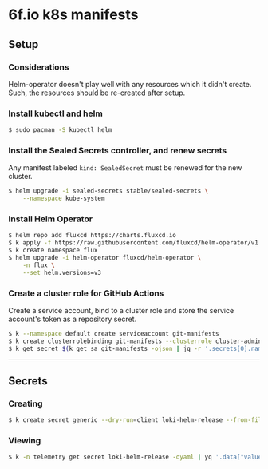 # 6f.io k8s manifests

## Setup

### Considerations
Helm-operator doesn't play well with any resources which it didn't
create. Such, the resources should be re-created after setup.

### Install kubectl and helm
```sh
$ sudo pacman -S kubectl helm
```

### Install the Sealed Secrets controller, and renew secrets
Any manifest labeled `kind: SealedSecret` must be renewed for the new cluster.
```sh
$ helm upgrade -i sealed-secrets stable/sealed-secrets \
    --namespace kube-system
```

### Install Helm Operator
```sh
$ helm repo add fluxcd https://charts.fluxcd.io
$ k apply -f https://raw.githubusercontent.com/fluxcd/helm-operator/v1.1.0/deploy/crds.yaml
$ k create namespace flux
$ helm upgrade -i helm-operator fluxcd/helm-operator \
    -n flux \
    --set helm.versions=v3
```

### Create a cluster role for GitHub Actions
Create a service account, bind to a cluster role and store the service account's
token as a repository secret.
```sh
$ k --namespace default create serviceaccount git-manifests
$ k create clusterrolebinding git-manifests --clusterrole cluster-admin --serviceaccount=default:git-manifests
$ k get secret $(k get sa git-manifests -ojson | jq -r '.secrets[0].name') -oyaml
```

---

## Secrets

### Creating

```sh
$ k create secret generic --dry-run=client loki-helm-release --from-file=values.yaml -oyaml -n telemetry | kubeseal --controller-name sealed-secrets -oyaml > sealed-secret.yaml
```

### Viewing

```sh
$ k -n telemetry get secret loki-helm-release -oyaml | yq '.data["values.yaml"]' -r | base64 --decode -
```
